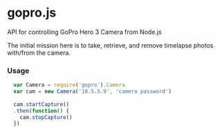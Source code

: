 gopro.js
========

API for controlling GoPro Hero 3 Camera from Node.js

The initial mission here is to take, retrieve, and remove timelapse photos with/from the camera.

### Usage

```javascript
  var Camera = require('gopro').Camera
  var cam = new Camera('10.5.5.9', 'camera password')
  
  cam.startCapture()
  .then(function() {
    cam.stopCapture()
  })
```
